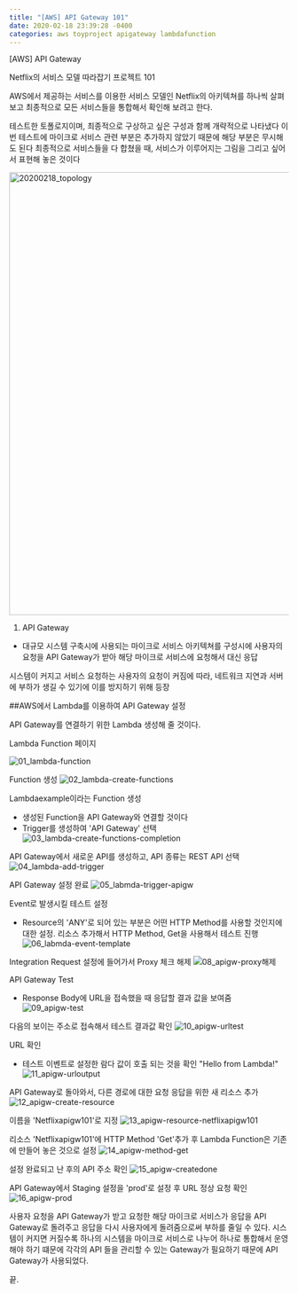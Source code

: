 ```yaml
---
title: "[AWS] API Gateway 101"
date: 2020-02-18 23:39:28 -0400
categories: aws toyproject apigateway lambdafunction
---
```


[AWS] API Gateway

Netflix의 서비스 모델 따라잡기 프로젝트 101

AWS에서 제공하는 서비스를 이용한 서비스 모델인 Netflix의 아키텍쳐를 하나씩 살펴보고
최종적으로 모든 서비스들을 통합해서 확인해 보려고 한다.

테스트한 토폴로지이며, 최종적으로 구상하고 싶은 구성과 함께 개략적으로 나타냈다
이번 테스트에 마이크로 서비스 관련 부분은 추가하지 않았기 때문에 해당 부분은 무시해도 된다
최종적으로 서비스들을 다 합쳤을 때, 서비스가 이루어지는 그림을 그리고 싶어서 표현해 놓은 것이다

<img width="799" alt="20200218_topology" src="https://user-images.githubusercontent.com/61104317/74769033-f8d90680-52cc-11ea-81e9-b40ac36e24a1.png">



1. API Gateway
  - 대규모 시스템 구축시에 사용되는 마이크로 서비스 아키텍쳐를 구성시에
  사용자의 요청을 API Gateway가 받아 해당 마이크로 서비스에 요청해서 대신 응답


시스템이 커지고 서비스 요청하는 사용자의 요청이 커짐에 따라, 네트워크 지연과 서버에 부하가 생길 수 있기에 이를 방지하기 위해 등장


##AWS에서 Lambda를 이용하여 API Gateway 설정

API Gateway를 연결하기 위한 Lambda 생성해 줄 것이다.

Lambda Function 페이지

![01_lambda-function](https://user-images.githubusercontent.com/61104317/74764285-c5927980-52c4-11ea-8e27-bcf1266972ff.png)

Function 생성
![02_lambda-create-functions](https://user-images.githubusercontent.com/61104317/74764287-c75c3d00-52c4-11ea-97b1-0dafd9d6d4cf.png)

Lambdaexample이라는 Function 생성
- 생성된 Function을 API Gateway와 연결할 것이다
- Trigger를 생성하여 'API Gateway' 선택
![03_lambda-create-functions-completion](https://user-images.githubusercontent.com/61104317/74764289-ca572d80-52c4-11ea-9ec4-d78d1c85d584.png)

API Gateway에서 새로운 API를 생성하고, API 종류는 REST API 선택
![04_lambda-add-trigger](https://user-images.githubusercontent.com/61104317/74764291-cc20f100-52c4-11ea-83d4-3702965b1736.png)

API Gateway 설정 완료
![05_labmda-trigger-apigw](https://user-images.githubusercontent.com/61104317/74764298-cdeab480-52c4-11ea-9803-58577105a3fb.png)

Event로 발생시킬 테스트 설정
- Resource의 'ANY'로 되어 있는 부분은 어떤 HTTP Method를 사용할 것인지에 대한 설정. 리소스 추가해서 HTTP Method, Get을 사용해서 테스트 진행
![06_labmda-event-template](https://user-images.githubusercontent.com/61104317/74764307-d04d0e80-52c4-11ea-923c-3b15f6fdc73b.png)

Integration Request 설정에 들어가서 Proxy 체크 해제
![08_apigw-proxy해제](https://user-images.githubusercontent.com/61104317/74764320-d6db8600-52c4-11ea-8e65-daa6f0d44368.png)

API Gateway Test
- Response Body에 URL을 접속했을 때 응답할 결과 값을 보여줌
![09_apigw-test](https://user-images.githubusercontent.com/61104317/74764324-d9d67680-52c4-11ea-9d0d-295413ea9bfa.png)

다음의 보이는 주소로 접속해서 테스트 결과값 확인
![10_apigw-urltest](https://user-images.githubusercontent.com/61104317/74764338-dd69fd80-52c4-11ea-9a9e-07c26e06cad9.png)

URL 확인
- 테스트 이벤트로 설정한 람다 값이 호출 되는 것을 확인 "Hello from Lambda!"
![11_apigw-urloutput](https://user-images.githubusercontent.com/61104317/74764340-df33c100-52c4-11ea-8cb7-05e2c521473a.png)

API Gateway로 돌아와서, 다른 경로에 대한 요청 응답을 위한 새 리소스 추가
![12_apigw-create-resource](https://user-images.githubusercontent.com/61104317/74764345-e0fd8480-52c4-11ea-8d0c-733a6d013c09.png)

이름을 'Netflixapigw101'로 지정
![13_apigw-resource-netflixapigw101](https://user-images.githubusercontent.com/61104317/74764349-e2c74800-52c4-11ea-88eb-0c9fb2ed5b2b.png)

리소스 'Netflixapigw101'에 HTTP Method 'Get'추가 후 Lambda Function은 기존에 만들어 놓은 것으로 설정
![14_apigw-method-get](https://user-images.githubusercontent.com/61104317/74764362-e8bd2900-52c4-11ea-9fe8-78f22e02a168.png)

설정 완료되고 난 후의 API 주소 확인
![15_apigw-createdone](https://user-images.githubusercontent.com/61104317/74764368-ea86ec80-52c4-11ea-8ca9-e2890548e430.png)

API Gateway에서 Staging 설정을 'prod'로 설정 후 URL 정상 요청 확인
![16_apigw-prod](https://user-images.githubusercontent.com/61104317/74764373-ec50b000-52c4-11ea-879d-fbd3faefd645.png)


사용자 요청을 API Gateway가 받고 요청한 해당 마이크로 서비스가 응답을 API Gateway로 돌려주고
응답을 다시 사용자에게 돌려줌으로써 부하를 줄일 수 있다.
시스템이 커지면 커질수록 하나의 시스템을 마이크로 서비스로 나누어 하나로 통합해서 운영해야 하기 떄문에
각각의 API 들을 관리할 수 있는 Gateway가 필요하기 때문에 API Gateway가 사용되었다.


끝.
